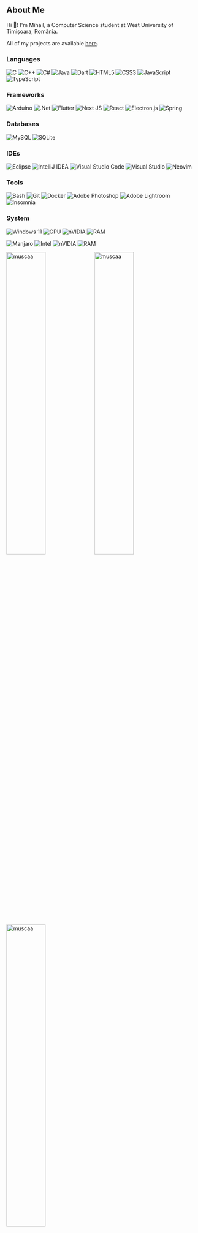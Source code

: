 
## About Me
Hi 👋! I'm Mihail, a Computer Science student at West University of Timișoara, România.

All of my projects are available [here](https://muscaa.github.io/portfolio/).

### Languages
![C](https://img.shields.io/badge/c-000?style=for-the-badge&color=%23323330&logo=c&logoColor=blue)
![C++](https://img.shields.io/badge/c++-000?style=for-the-badge&color=%23323330&logo=c%2B%2B&logoColor=blue)
![C#](https://img.shields.io/badge/c%23-000?style=for-the-badge&color=%23323330&logo=csharp&logoColor=734F96)
![Java](https://img.shields.io/badge/java-000?style=for-the-badge&color=%23323330&logo=openjdk&logoColor=white)
![Dart](https://img.shields.io/badge/dart-000?style=for-the-badge&color=%23323330&logo=dart&logoColor=0db7ed)
![HTML5](https://img.shields.io/badge/html5-000?style=for-the-badge&color=%23323330&logo=html5)
![CSS3](https://img.shields.io/badge/css3-000?style=for-the-badge&color=%23323330&logo=css3&logoColor=blue)
![JavaScript](https://img.shields.io/badge/javascript-000?style=for-the-badge&color=%23323330&logo=javascript)
![TypeScript](https://img.shields.io/badge/typescript-000?style=for-the-badge&color=%23323330&logo=typescript)

### Frameworks
![Arduino](https://img.shields.io/badge/Arduino-000?style=for-the-badge&color=%23323330&logo=Arduino&logoColor=469CB1)
![.Net](https://img.shields.io/badge/.NET-000?style=for-the-badge&color=%23323330&logo=.net&logoColor=%23734F96)
![Flutter](https://img.shields.io/badge/Flutter-000?style=for-the-badge&color=%23323330&logo=Flutter&logoColor=0db7ed)
![Next JS](https://img.shields.io/badge/Next-000?style=for-the-badge&color=%23323330&logo=next.js)
![React](https://img.shields.io/badge/react-000?style=for-the-badge&color=%23323330&logo=react)
![Electron.js](https://img.shields.io/badge/Electron-000?style=for-the-badge&color=%23323330&logo=Electron)
![Spring](https://img.shields.io/badge/spring-000?style=for-the-badge&color=%23323330&logo=spring)

### Databases
![MySQL](https://img.shields.io/badge/mysql-000?style=for-the-badge&color=%23323330&logo=mysql)
![SQLite](https://img.shields.io/badge/sqlite-000?style=for-the-badge&color=%23323330&logo=sqlite&logoColor=0db7ed)

### IDEs
![Eclipse](https://img.shields.io/badge/Eclipse-000?style=for-the-badge&color=%23323330&logo=Eclipse&logoColor=5849BE)
![IntelliJ IDEA](https://img.shields.io/badge/IntelliJ_IDEA-000?style=for-the-badge&color=%23323330&logo=intellij-idea&logoColor=red)
![Visual Studio Code](https://img.shields.io/badge/Visual_Studio_Code-000?style=for-the-badge&color=%23323330&logo=visual-studio-code&logoColor=blue)
![Visual Studio](https://img.shields.io/badge/Visual_Studio-000?style=for-the-badge&color=%23323330&logo=visual-studio&logoColor=734F96)
![Neovim](https://img.shields.io/badge/NeoVim-000?&style=for-the-badge&color=%23323330&logo=neovim)

### Tools
![Bash](https://img.shields.io/badge/bash-000?style=for-the-badge&color=%23323330&logo=gnu-bash)
![Git](https://img.shields.io/badge/git-000?style=for-the-badge&color=%23323330&logo=git&logoColor=red)
![Docker](https://img.shields.io/badge/docker-000?style=for-the-badge&color=%23323330&logo=docker)
![Adobe Photoshop](https://img.shields.io/badge/adobe_photoshop-000?style=for-the-badge&color=%23323330&logo=adobe%20photoshop)
![Adobe Lightroom](https://img.shields.io/badge/Adobe_Lightroom-000?style=for-the-badge&color=%23323330&logo=Adobe%20Lightroom)
![Insomnia](https://img.shields.io/badge/Insomnia-000?style=for-the-badge&color=%23323330&logo=insomnia&logoColor=5849BE)

### System
![Windows 11](https://img.shields.io/badge/Windows_11-000?style=for-the-badge&color=%23323330&logo=Windows%2011&logoColor=0079d5)
![GPU](https://img.shields.io/badge/R7_7700-000?style=for-the-badge&color=%23323330&logo=amd&logoColor=red)
![nVIDIA](https://img.shields.io/badge/RTX_3080-000?style=for-the-badge&color=%23323330&logo=nVIDIA)
![RAM](https://img.shields.io/badge/RAM_64_gb-000?style=for-the-badge&color=%23323330)

![Manjaro](https://img.shields.io/badge/Manjaro-000?style=for-the-badge&color=%23323330&logo=Manjaro)
![Intel](https://img.shields.io/badge/i7_7700HQ-000?style=for-the-badge&color=%23323330&logo=intel&logoColor=blue)
![nVIDIA](https://img.shields.io/badge/GTX_1050-000?style=for-the-badge&color=%23323330&logo=nVIDIA)
![RAM](https://img.shields.io/badge/RAM_16_gb-000?style=for-the-badge&color=%23323330)

<p>
<img align="left" width="45%" src="https://github-readme-streak-stats.herokuapp.com/?user=muscaa&theme=dark&hide_border=true" alt="muscaa" />
<img align="left" width="45%" src="https://github-readme-stats.vercel.app/api?username=muscaa&show_icons=true&theme=dark&hide_border=true&locale=en" alt="muscaa" />
</p>
<p><img align="left" width="45%" src="https://github-readme-stats.vercel.app/api/top-langs?username=muscaa&show_icons=true&theme=dark&hide_border=true&locale=en&layout=compact" alt="muscaa" /></p>
